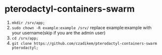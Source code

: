 # pterodactyl-containers-swarm

1.  ```mkdir /srv/app;```
2.  ```sudo chown -R example:example /srv/```  replace example:example with your username(skip if you are the admin user)
3.  ```cd /srv/app;```
4.  ```git clone https://github.com/czadikem/pterodactyl-containers-swarm pterodactyl;```

